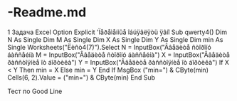 # -Readme.md
1 Задача
Excel
Option Explicit 'Ïåðåìåííûå îáúÿâëÿòü ÿâíî
Sub qwerty4()
Dim N As Single
Dim M As Single
Dim X As Single
Dim Y As Single
Dim min As Single
Worksheets("Ëèñò4(7)").Select
N = InputBox("Ââåäèòå ñòîðîíó áàññåéíà
M = InputBox("Ââåäèòå ñòîðîíó áàññåéíà")
X = InputBox("Ââåäèòå ðàññòîÿíèå îò áîðòèêà")
Y = InputBox("Ââåäèòå ðàññòîÿíèå îò áîðòèêà")
If X < Y Then
min = X
Else
min = Y
End If
MsgBox ("min=") & CByte(min)
Cells(6, 2).Value = ("min=") & CByte(min)
End Sub

Тест по Good Line
